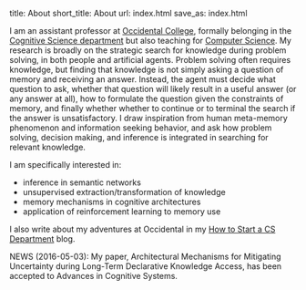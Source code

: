title: About
short_title: About
url: index.html
save_as: index.html

I am an assistant professor at [Occidental College](http://www.oxy.edu/), formally belonging in the [Cognitive Science department](http://www.oxy.edu/cognitive-science/) but also teaching for [Computer Science](http://www.oxy.edu/computer-science/).
My research is broadly on the strategic search for knowledge during problem solving, in both people and artificial agents.
Problem solving often requires knowledge, but finding that knowledge is not simply asking a question of memory and receiving an answer.
Instead, the agent must decide what question to ask, whether that question will likely result in a useful answer (or any answer at all), how to formulate the question given the constraints of memory, and finally whether whether to continue or to terminal the search if the answer is unsatisfactory.
I draw inspiration from human meta-memory phenomenon and information seeking behavior, and ask how problem solving, decision making, and inference is integrated in searching for relevant knowledge.

I am specifically interested in:

* inference in semantic networks
* unsupervised extraction/transformation of knowledge
* memory mechanisms in cognitive architectures
* application of reinforcement learning to memory use

I also write about my adventures at Occidental in my [How to Start a CS Department](https://howtostartacsdept.wordpress.com/) blog.

<span class="news">NEWS</span> (2016-05-03): My paper, Architectural Mechanisms for Mitigating Uncertainty during Long-Term Declarative Knowledge Access, has been accepted to Advances in Cognitive Systems.
